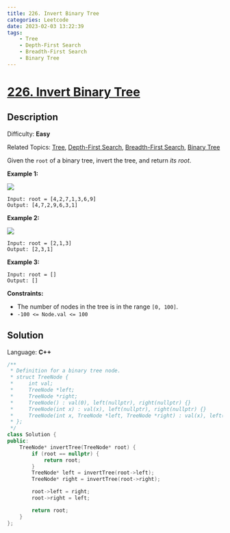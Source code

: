 ```yaml
---
title: 226. Invert Binary Tree
categories: Leetcode
date: 2023-02-03 13:22:39
tags:
    - Tree
    - Depth-First Search
    - Breadth-First Search
    - Binary Tree
---
```


# [226\. Invert Binary Tree](https://leetcode.com/problems/invert-binary-tree/)

## Description

Difficulty: **Easy**

Related Topics: [Tree](https://leetcode.com/tag/tree/), [Depth-First Search](https://leetcode.com/tag/depth-first-search/), [Breadth-First Search](https://leetcode.com/tag/breadth-first-search/), [Binary Tree](https://leetcode.com/tag/binary-tree/)

Given the `root` of a binary tree, invert the tree, and return _its root_.

**Example 1:**

![](https://assets.leetcode.com/uploads/2021/03/14/invert1-tree.jpg)

```text
Input: root = [4,2,7,1,3,6,9]
Output: [4,7,2,9,6,3,1]
```

**Example 2:**

![](https://assets.leetcode.com/uploads/2021/03/14/invert2-tree.jpg)

```text
Input: root = [2,1,3]
Output: [2,3,1]
```

**Example 3:**

```text
Input: root = []
Output: []
```

**Constraints:**

* The number of nodes in the tree is in the range `[0, 100]`.
* `-100 <= Node.val <= 100`

## Solution

Language: **C++**

```C++
/**
 * Definition for a binary tree node.
 * struct TreeNode {
 *     int val;
 *     TreeNode *left;
 *     TreeNode *right;
 *     TreeNode() : val(0), left(nullptr), right(nullptr) {}
 *     TreeNode(int x) : val(x), left(nullptr), right(nullptr) {}
 *     TreeNode(int x, TreeNode *left, TreeNode *right) : val(x), left(left), right(right) {}
 * };
 */
class Solution {
public:
    TreeNode* invertTree(TreeNode* root) {
        if (root == nullptr) {
            return root;
        }
        TreeNode* left = invertTree(root->left);
        TreeNode* right = invertTree(root->right);

        root->left = right;
        root->right = left;

        return root;
    }
};
```
